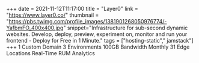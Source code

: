 +++
date = 2021-11-12T11:17:00
title = "Layer0"
link = "https://www.layer0.co/"
thumbnail = "https://pbs.twimg.com/profile_images/1381901268050976774/-YafbmFO_400x400.jpg"
snippet="Infrastructure for sub-second dynamic websites. Develop, deploy, preview, experiment on, monitor and run your frontend - Deploy for Free in 1 Minute."
tags = ["hosting-static"," jamstack"]
+++
1 Custom Domain
3 Environments
100GB Bandwidth Monthly
31 Edge Locations
Real-Time RUM Analytics
